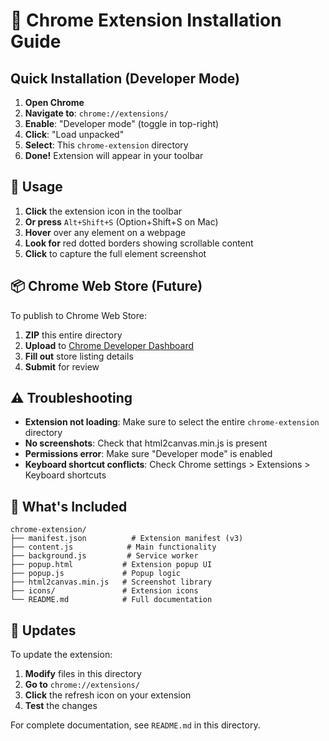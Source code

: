 # 🔵 Chrome Extension Installation Guide

## Quick Installation (Developer Mode)

1. **Open Chrome**
2. **Navigate to**: `chrome://extensions/`
3. **Enable**: "Developer mode" (toggle in top-right)
4. **Click**: "Load unpacked"
5. **Select**: This `chrome-extension` directory
6. **Done!** Extension will appear in your toolbar

## 🚀 Usage

1. **Click** the extension icon in the toolbar
2. **Or press** `Alt+Shift+S` (Option+Shift+S on Mac)
3. **Hover** over any element on a webpage
4. **Look for** red dotted borders showing scrollable content
5. **Click** to capture the full element screenshot

## 📦 Chrome Web Store (Future)

To publish to Chrome Web Store:
1. **ZIP** this entire directory
2. **Upload** to [Chrome Developer Dashboard](https://chrome.google.com/webstore/devconsole)
3. **Fill out** store listing details
4. **Submit** for review

## ⚠️ Troubleshooting

- **Extension not loading**: Make sure to select the entire `chrome-extension` directory
- **No screenshots**: Check that html2canvas.min.js is present
- **Permissions error**: Make sure "Developer mode" is enabled
- **Keyboard shortcut conflicts**: Check Chrome settings > Extensions > Keyboard shortcuts

## 📁 What's Included

```
chrome-extension/
├── manifest.json          # Extension manifest (v3)
├── content.js            # Main functionality
├── background.js         # Service worker
├── popup.html           # Extension popup UI
├── popup.js             # Popup logic
├── html2canvas.min.js   # Screenshot library
├── icons/               # Extension icons
└── README.md            # Full documentation
```

## 🔄 Updates

To update the extension:
1. **Modify** files in this directory
2. **Go to** `chrome://extensions/`
3. **Click** the refresh icon on your extension
4. **Test** the changes

For complete documentation, see `README.md` in this directory.